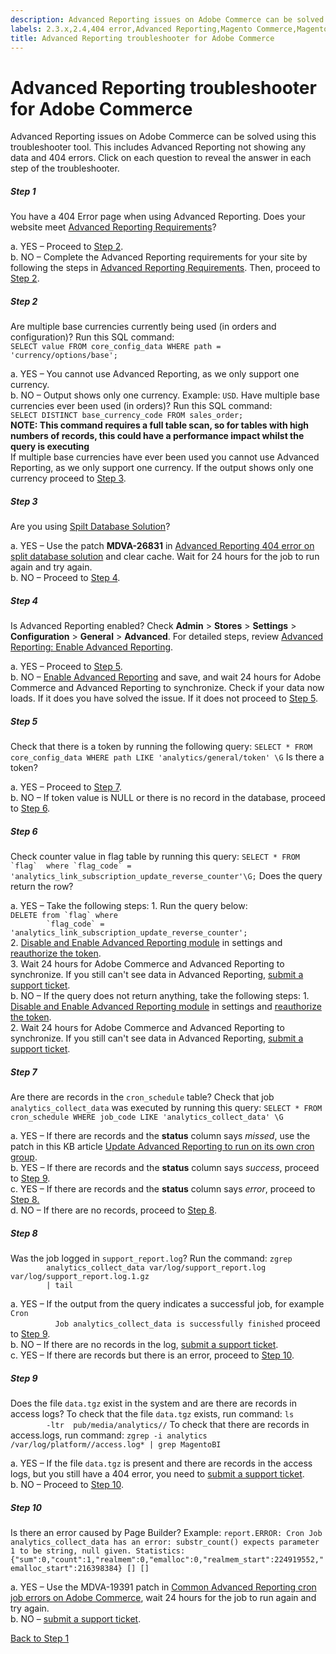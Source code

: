 ```yaml
---
description: Advanced Reporting issues on Adobe Commerce can be solved using this troubleshooter tool. This includes Advanced Reporting not showing any data and 404 errors. Click on each question to reveal the answer in each step of the troubleshooter.
labels: 2.3.x,2.4,404 error,Advanced Reporting,Magento Commerce,Magento Commerce Cloud,troubleshooting,Adobe Commerce,on-premises,cloud infrastructure
title: Advanced Reporting troubleshooter for Adobe Commerce
---
```


# Advanced Reporting troubleshooter for Adobe Commerce

Advanced Reporting issues on Adobe Commerce can be solved using this troubleshooter tool. This includes Advanced Reporting not showing any data and 404 errors. Click on each question to reveal the answer in each step of the troubleshooter.
<!---------This opens the main level that holds everything.--------------->
<div class="zd-accordion">
<!---------This is one whole accordion panel.--------------->
<div id="zd-accordion-1" class="zd-accordion-panel">
<h5>Step 1</h5>
<div class="zd-accordion-section">You have a 404 Error page when using Advanced Reporting. Does your website meet <a href="https://docs.magento.com/user-guide/reports/advanced-reporting.html#requirements">Advanced Reporting Requirements</a>?</div>
<p class="zd-accordion-text">a. YES – Proceed to <a class="accordion-anchor" href="#zd-accordion-2">Step 2</a>.<br>b. NO – Complete the Advanced Reporting requirements for your site by following the steps in <a href="https://docs.magento.com/user-guide/reports/advanced-reporting.html#requirements">Advanced Reporting Requirements</a>. Then, proceed to <a class="accordion-anchor" href="#zd-accordion-2">Step 2</a>.</p>
</div>
<!---------This is one whole accordion panel.--------------->
<div id="zd-accordion-2" class="zd-accordion-panel">
<h5>Step 2</h5>
<div class="zd-accordion-section">Are multiple base currencies currently being used (in orders and configuration)? Run this SQL command:<code><br>SELECT value FROM core_config_data WHERE path = 'currency/options/base';</code>
</div>
<p class="zd-accordion-text">a. YES – You cannot use Advanced Reporting, as we only support one currency. <br>b. NO – Output shows only one currency. Example: <code>USD</code>. Have multiple base currencies ever been used (in orders)? Run this SQL command:<br>
<code>SELECT DISTINCT base_currency_code FROM sales_order;</code><br>
<strong>NOTE: This command requires a full table scan, so for tables with high numbers of records, this could have a performance impact whilst the query is executing</strong><br> If multiple base currencies have ever been used you cannot use Advanced Reporting, as we only support one currency. If the output shows only one currency proceed to <a class="accordion-anchor" href="#zd-accordion-3">Step 3</a>.</p>
</div>
<!---------This is one whole accordion panel.--------------->
<div id="zd-accordion-3" class="zd-accordion-panel">
<h5>Step 3</h5>
<div class="zd-accordion-section">Are you using <a href="https://devdocs.magento.com/guides/v2.3/config-guide/multi-master/multi-master.html">Spilt Database Solution</a>?</div>
<p class="zd-accordion-text">a. YES –  Use the patch <strong>MDVA-26831</strong> in <a href="https://support.magento.com/hc/en-us/articles/360044725072-Advanced-Reporting-404-error-on-split-database-solution">Advanced Reporting 404 error on split database solution</a> and clear cache. Wait for 24 hours for the job to run again and try again.<br>b. NO –  Proceed to <a class="accordion-anchor" href="#zd-accordion-4">Step 4</a>.</p>
</div>
<!---------This is one whole accordion panel.--------------->
<div id="zd-accordion-4" class="zd-accordion-panel">
<h5>Step 4</h5>
<div class="zd-accordion-section">Is Advanced Reporting enabled? Check <strong>Admin</strong> > <strong>Stores</strong> > <strong>Settings</strong> > <strong>Configuration</strong> > <strong>General</strong> > <strong>Advanced</strong>. For detailed steps, review <a href="https://docs.magento.com/user-guide/reports/advanced-reporting.html#step-1-enable-advanced-reporting">Advanced Reporting: Enable Advanced Reporting</a>.</div>
<p class="zd-accordion-text">a. YES –  Proceed to <a class="accordion-anchor" href="#zd-accordion-5">Step 5</a>.<br>b. NO – <a href="https://docs.magento.com/user-guide/reports/advanced-reporting.html#step-1-enable-advanced-reporting">Enable Advanced Reporting</a> and save, and wait 24 hours for Adobe Commerce and Advanced Reporting to synchronize. Check if your data now loads. If it does you have solved the issue. If it does not proceed to <a class="accordion-anchor" href="#zd-accordion-5">Step 5</a>.</p>
</div>
<p></p>
<!---------This is one whole accordion panel.--------------->
<div id="zd-accordion-5" class="zd-accordion-panel">
<h5>Step 5</h5>
<div class="zd-accordion-section">Check that there is a token by running the following query: <code>SELECT * FROM core_config_data WHERE path LIKE 'analytics/general/token' \G</code> Is there a token?</div>
<p class="zd-accordion-text">a. YES –  Proceed to <a class="accordion-anchor" href="#zd-accordion-7">Step 7</a>. <br>b. NO –  If token value is NULL or there is no record in the database, proceed to <a class="accordion-anchor" href="#zd-accordion-6">Step 6</a>.</p>
</div>
<p></p>
<!---------This is one whole accordion panel.--------------->
<div id="zd-accordion-6" class="zd-accordion-panel">
<h5>Step 6</h5>
<div class="zd-accordion-section">Check counter value in flag table by running this query: <code>SELECT * FROM `flag`  where `flag_code` = 'analytics_link_subscription_update_reverse_counter'\G;</code> Does the query return the row?</div>
<p class="zd-accordion-text">a. YES – Take the following steps:    1. Run the query below: <br><code>DELETE from `flag` where
        `flag_code` =  'analytics_link_subscription_update_reverse_counter';</code><br>2. <a href="https://docs.magento.com/user-guide/reports/advanced-reporting.html#step-1-enable-advanced-reporting">Disable and Enable Advanced Reporting module</a> in settings and <a href="https://docs.magento.com/user-guide/reports/advanced-reporting.html#verify-that-the-integration-is-active">reauthorize the token</a>.<br>  3. Wait 24 hours for Adobe Commerce and Advanced Reporting to synchronize. If you still can't see data in Advanced Reporting, <a href="https://support.magento.com/hc/en-us/articles/360019088251">submit a support ticket</a>. <br>b. NO –  If the query does not return anything, take the following steps:   1. <a href="https://docs.magento.com/user-guide/reports/advanced-reporting.html#step-1-enable-advanced-reporting">Disable and Enable Advanced Reporting module</a> in settings and <a href="https://docs.magento.com/user-guide/reports/advanced-reporting.html#verify-that-the-integration-is-active">reauthorize the token</a>.  <br> 2. Wait 24 hours for Adobe Commerce and Advanced Reporting to synchronize. If you still can't see data in Advanced Reporting, <a href="https://support.magento.com/hc/en-us/articles/360019088251">submit a support ticket</a>.</p>
</div>
<p></p>
<!---------This is one whole accordion panel.--------------->
<div id="zd-accordion-7" class="zd-accordion-panel">
<h5>Step 7</h5>
<div class="zd-accordion-section">Are there are records in the <code>cron_schedule</code> table? Check that job <code>analytics_collect_data</code> was executed by running this query: <code>SELECT * FROM cron_schedule WHERE job_code LIKE 'analytics_collect_data' \G</code>
</div>
<p class="zd-accordion-text">a. YES –  If there are records and the <strong>status</strong> column says <em>missed</em>, use the patch in this KB article <a href="https://support.magento.com/hc/en-us/articles/360037681092">Update Advanced Reporting to run on its own cron group</a>.
<br>b. YES –  If there are records and the <strong>status</strong> column says <em>success</em>, proceed to <a class="accordion-anchor" href="#zd-accordion-9">Step 9</a>.
<br>c. YES – If there are records and the <strong>status</strong> column says <em>error</em>, proceed to <a class="accordion-anchor" href="#zd-accordion-8">Step 8.</a>
<br>d. NO –  If there are no records, proceed to <a class="accordion-anchor" href="#zd-accordion-8">Step 8</a>.</p>
</div>
<!---------This is one whole accordion panel.--------------->
<div id="zd-accordion-8" class="zd-accordion-panel">
<h5>Step 8</h5>
<div class="zd-accordion-section">Was the job logged in <code>support_report.log</code>? Run the command: <code>zgrep
        analytics_collect_data var/log/support_report.log var/log/support_report.log.1.gz
        | tail</code>
</div>
<p class="zd-accordion-text">a. YES – If the output from the query indicates a successful job, for example <code>Cron
          Job analytics_collect_data is successfully finished</code> proceed to <a class="accordion-anchor" href="#zd-accordion-9">Step 9</a>.<br>b. NO  –  If there are no records in the log, <a href="https://support.magento.com/hc/en-us/articles/360019088251">submit a support ticket</a>.<br>c. YES  – If there are records but there is an error, proceed to <a class="accordion-anchor" href="#zd-accordion-10">Step 10</a>.</p>
</div>
<!---------This is one whole accordion panel.--------------->
<div id="zd-accordion-9" class="zd-accordion-panel">
<h5>Step 9</h5>
<div class="zd-accordion-section">Does the file <code>data.tgz</code> exist in the system and are there are records in access logs? To check that the file <code>data.tgz</code> exists, run command: <code>ls
        -ltr  pub/media/analytics/<there should be a directory with
        hash name>/</code> To check that there are records in access.logs, run command: <code>zgrep -i analytics  /var/log/platform/<PATH to access log>/access.log* | grep MagentoBI</code>
</div>
<p class="zd-accordion-text">a. YES – If the file <code>data.tgz</code> is present and there are records in the access logs, but you still have a 404 error, you need to <a href="https://support.magento.com/hc/en-us/articles/360019088251">submit a support ticket</a>.<br>b. NO – Proceed to <a class="accordion-anchor" href="#zd-accordion-10">Step 10</a>.</p>
</div>
<!---------This is one whole accordion panel.--------------->
<div id="zd-accordion-9" class="zd-accordion-panel">
<h5>Step 10</h5>
<div class="zd-accordion-section">Is there an error caused by Page Builder? Example: <code>report.ERROR: Cron Job analytics_collect_data has an error: substr_count() expects parameter 1 to be string, null given. Statistics: {"sum":0,"count":1,"realmem":0,"emalloc":0,"realmem_start":224919552,"emalloc_start":216398384} [] []</code>
</div>
<p class="zd-accordion-text">a. YES – Use the MDVA-19391 patch in <a href="https://support.magento.com/hc/en-us/articles/360044350992">Common Advanced Reporting cron job errors on Adobe Commerce</a>, wait 24 hours for the job to run again and try again. <br>b. NO – <a href="https://support.magento.com/hc/en-us/articles/360019088251">submit a support ticket</a>.</p>
</div>
<p><a href="#zd-accordion-1">Back to Step 1</a></p>
</div>
</div>
</div>